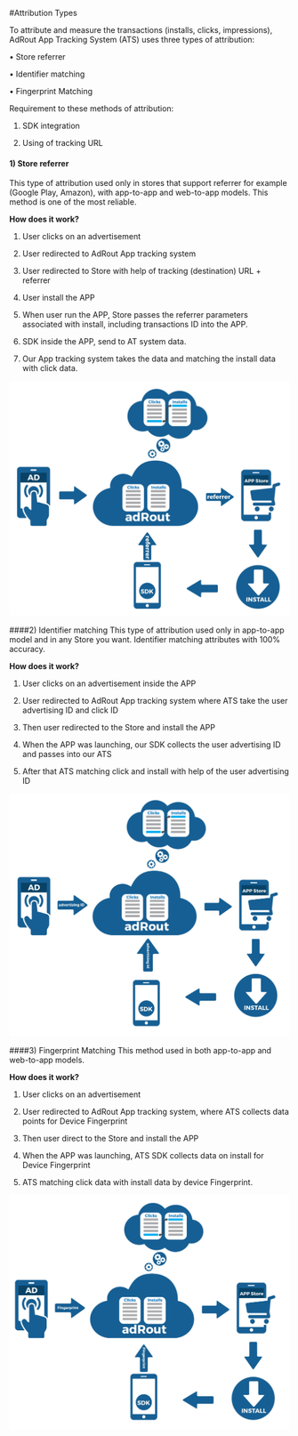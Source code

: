 #Attribution Types

To attribute and measure the transactions (installs, clicks, impressions), AdRout App Tracking System (ATS) uses three types of attribution:

•	Store referrer 

•	Identifier matching

•	Fingerprint Matching

Requirement to these methods of attribution:

1.	SDK integration

2.	Using of tracking URL

#### 1)	Store referrer
This type of attribution used only in stores that support referrer for example (Google Play, Amazon), with app-to-app and web-to-app models. This method is one of the most reliable.

**How does it work?**

1.	User clicks on an advertisement

2.	User redirected to AdRout App tracking system

3.	User redirected to Store with help of tracking (destination) URL + referrer

4.	User install the APP

5.	When user run the APP, Store passes the referrer parameters associated with install, including transactions ID into the APP.

6.	SDK inside the APP, send to AT system data. 

7.	Our App tracking system takes the data and matching the install data with click data.

![](../images/infografica-attributtion-type.jpg)


####2)	Identifier matching
This type of attribution used only in app-to-app model and in any Store you want. Identifier matching attributes with 100% accuracy.

**How does it work?**

1.	User clicks on an advertisement inside the APP

2.	User redirected to AdRout App tracking system where ATS take the user advertising ID and click ID

3.	Then user redirected to the Store and install the APP

4.	When the APP was launching, our SDK collects  the user advertising ID and passes into our ATS

5.	After that ATS matching click and install with help of the user advertising ID

![](../images/advertising-id.jpg)

####3)	Fingerprint Matching
This method used in both app-to-app and web-to-app models.

**How does it work?**

1.	User clicks on an advertisement 

2.	User redirected to AdRout App tracking system, where ATS collects data points for Device Fingerprint

3.	Then user direct to the Store and install the APP

4.	When the APP was launching, ATS SDK collects data on install for Device Fingerprint

5.	ATS matching click data with install data by device Fingerprint.

![](../images/fingerprint.jpg)

